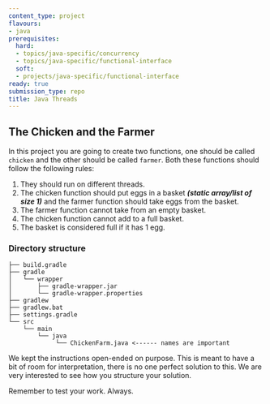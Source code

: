 ```yaml
---
content_type: project
flavours:
- java
prerequisites:
  hard:
  - topics/java-specific/concurrency
  - topics/java-specific/functional-interface
  soft:
  - projects/java-specific/functional-interface
ready: true
submission_type: repo
title: Java Threads
---
```


## The Chicken and the Farmer

In this project you are going to create two functions, one should be called `chicken` and the other should be called `farmer`. Both these functions should follow the following rules:

1. They should run on different threads.
2. The chicken function should put eggs in a basket ***(static array/list of size 1)*** and the farmer function should take eggs from the basket.
3. The farmer function cannot take from an empty basket.
4. The chicken function cannot add to a full basket.
5. The basket is considered full if it has 1 egg.

### Directory structure

```
├── build.gradle
├── gradle
│   └── wrapper
│       ├── gradle-wrapper.jar
│       └── gradle-wrapper.properties
├── gradlew
├── gradlew.bat
├── settings.gradle
└── src
    └── main
        └── java
             └── ChickenFarm.java <------ names are important
```

We kept the instructions open-ended on purpose. This is meant to have a bit of room for interpretation, there is no one perfect solution to this. We are very interested to see how you structure your solution.

Remember to test your work. Always.
